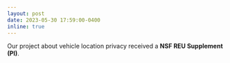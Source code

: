 ```yaml
---
layout: post
date: 2023-05-30 17:59:00-0400
inline: true
---
```


Our project about vehicle location privacy received a **NSF REU Supplement (PI)**.
